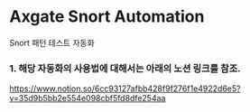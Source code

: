 # Axgate Snort Automation
Snort 패턴 테스트 자동화

### 1. 해당 자동화의 사용법에 대해서는 아래의 노션 링크를 참조.

https://www.notion.so/6cc93127afbb428f9f276f1e4922d6e5?v=35d9b5bb2e554e098cbf5fd8dfe254aa
